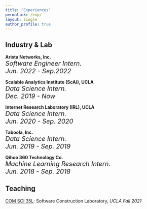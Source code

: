```yaml
---
title: "Experiences"
permalink: /exp/
layout: single
author_profile: true
---
```


## Industry & Lab

**Arista Networks, Inc.** <br>
<span style="font-size:20px; font-style: oblique;">
    Software Engineer Intern. <br> 
    Jun. 2022 - Sep.2022
</span>

**Scalable Analytics Institute (ScAi), UCLA** <br>
<span style="font-size:20px; font-style: oblique;">
    Data Science Intern. <br> 
    Dec. 2019 - Now
</span>

**Internet Research Laboratory (IRL), UCLA** <br>
<span style="font-size:20px; font-style: oblique;">
    Data Science Intern. <br>
    Jun. 2020 - Sep. 2020
</span>

**Taboola, Inc.** <br>
<span style="font-size:20px; font-style: oblique;">
    Data Science Intern. <br>
    Jun. 2019 - Sep. 2019
</span>

**Qihoo 360 Technology Co.** <br>
<span style="font-size:20px; font-style: oblique;">
    Machine Learning Research Intern. <br>
    Jun. 2018 - Sep. 2018
</span>


## Teaching

[COM SCI 35L](https://web.cs.ucla.edu/classes/fall21/cs35L/index.html): Software Construction Laboratory, *UCLA Fall 2021*

<!-- ## Projects -->